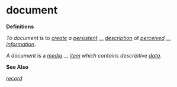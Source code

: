 # document

**Definitions**

_To document_ is to [_create_](https://github.com/gcassel/Modular-Organization-Terminology/blob/master/terms/create.md) _a_ [_persistent_](https://github.com/gcassel/Modular-Organization-Terminology/blob/master/terms/persist.md) __ [_description_](https://github.com/gcassel/Modular-Organization-Terminology/blob/master/terms/describe.md) of [_perceived_](https://github.com/gcassel/Modular-Organization-Terminology/blob/master/terms/perceive.md) __ [_information_](https://github.com/gcassel/Modular-Organization-Terminology/blob/master/terms/information.md).

_A document_ is a [_media_](https://github.com/gcassel/Modular-Organization-Terminology/blob/master/terms/media.md) __ [_item_](https://github.com/gcassel/Modular-Organization-Terminology/blob/master/terms/item.md) _which contains descriptive_ [_data_](https://github.com/gcassel/Modular-Organization-Terminology/blob/master/terms/data.md).

**See Also**

[_record_](https://github.com/gcassel/Modular-Organization-Terminology/blob/master/terms/record.md)
